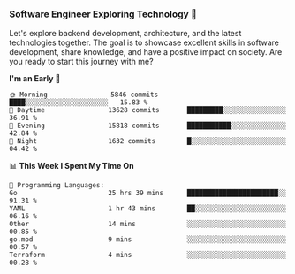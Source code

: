 ### Software Engineer Exploring Technology 🚀 

Let's explore backend development, architecture, and the latest technologies together. The goal is to showcase excellent skills in software development, share knowledge, and have a positive impact on society. Are you ready to start this journey with me?

<!--START_SECTION:waka-->
**I'm an Early 🐤** 

```text
🌞 Morning                5846 commits        ████░░░░░░░░░░░░░░░░░░░░░   15.83 % 
🌆 Daytime                13628 commits       █████████░░░░░░░░░░░░░░░░   36.91 % 
🌃 Evening                15818 commits       ███████████░░░░░░░░░░░░░░   42.84 % 
🌙 Night                  1632 commits        █░░░░░░░░░░░░░░░░░░░░░░░░   04.42 % 
```


📊 **This Week I Spent My Time On** 

```text
💬 Programming Languages: 
Go                       25 hrs 39 mins      ███████████████████████░░   91.31 % 
YAML                     1 hr 43 mins        ██░░░░░░░░░░░░░░░░░░░░░░░   06.16 % 
Other                    14 mins             ░░░░░░░░░░░░░░░░░░░░░░░░░   00.85 % 
go.mod                   9 mins              ░░░░░░░░░░░░░░░░░░░░░░░░░   00.57 % 
Terraform                4 mins              ░░░░░░░░░░░░░░░░░░░░░░░░░   00.28 % 
```


<!--END_SECTION:waka-->
